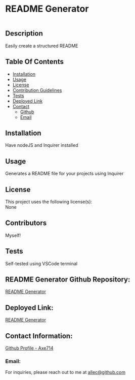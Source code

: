 # README Generator

![]()

## Description
Easily create a structured README

## Table Of Contents
* [Installation](#installation)
* [Usage](#usage)
* [License](#license)
* [Contribution Guidelines](#contribution)
* [Tests](#tests)
* [Deployed Link](#deployed)
* [Contact](#contact)
    * [Github](#github)
    * [Email](#email)

## Installation
Have nodeJS and Inquirer installed

## Usage
Generates a README file for your projects using Inquirer

## License
This project uses the following license(s):<br>
None

## Contributors
Myself!

## Tests
Self-tested using VSCode terminal

## README Generator Github Repository: 
[README Generator](https://github.com/axe714/PasswordGenerator)

## Deployed Link:
[README Generator](https://github.com/axe714/PasswordGenerator)

## Contact Information:
[Github Profile - Axe714](https://github.com/axe714)

### Email:
For inquiries, please reach out to me at allec@github.com